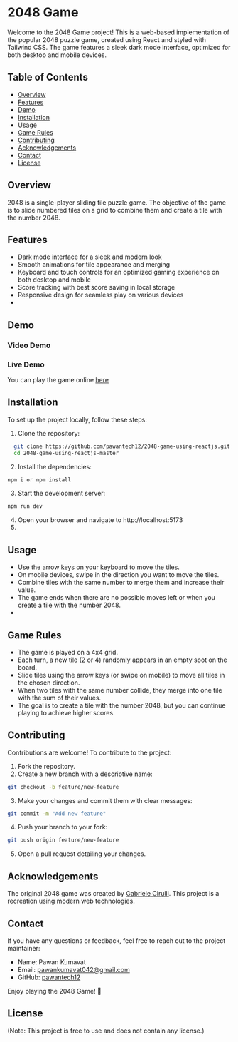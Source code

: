 
# 2048 Game

Welcome to the 2048 Game project! This is a web-based implementation of the popular 2048 puzzle game, created using React and styled with Tailwind CSS. The game features a sleek dark mode interface, optimized for both desktop and mobile devices.



## Table of Contents
- [Overview](#overview)
- [Features](#features)
- [Demo](#demo)
- [Installation](#installation)
- [Usage](#usage)
- [Game Rules](#game-rules)
- [Contributing](#contributing)
- [Acknowledgements](#acknowledgements)
- [Contact](#contact)
- [License](#license)
<div id=""overview">

## Overview

2048 is a single-player sliding tile puzzle game. The objective of the game is to slide numbered tiles on a grid to combine them and create a tile with the number 2048.
</div>

<div id="features">
  
## Features

- Dark mode interface for a sleek and modern look
- Smooth animations for tile appearance and merging
- Keyboard and touch controls for an optimized gaming experience on both desktop and mobile
- Score tracking with best score saving in local storage
- Responsive design for seamless play on various devices
- 
</div>

<div id="demo">
  
## Demo

### Video Demo

### Live Demo

 You can play the game online [here](https://2048-game-using-reactjs.vercel.app/)
 
</div>


<div id="installation">
  
## Installation

To set up the project locally, follow these steps:

1. Clone the repository:


```bash
  git clone https://github.com/pawantech12/2048-game-using-reactjs.git
  cd 2048-game-using-reactjs-master
```

2. Install the dependencies:

```bash
npm i or npm install
```

3. Start the development server:

```bash
npm run dev
```

4. Open your browser and navigate to http://localhost:5173
5. 
</div>

<div id="usage">
  
## Usage
- Use the arrow keys on your keyboard to move the tiles.
- On mobile devices, swipe in the direction you want to move the tiles.
- Combine tiles with the same number to merge them and increase their value.
- The game ends when there are no possible moves left or when you create a tile with the number 2048.
- 
</div>



<div id="gaame-rules">
  
## Game Rules
- The game is played on a 4x4 grid.
- Each turn, a new tile (2 or 4) randomly appears in an empty spot on the board.
- Slide tiles using the arrow keys (or swipe on mobile) to move all tiles in the chosen direction.
- When two tiles with the same number collide, they merge into one tile with the sum of their values.
- The goal is to create a tile with the number 2048, but you can continue playing to achieve higher scores.
</div>

<div id="contributing">
  
## Contributing

Contributions are welcome! To contribute to the project:

1. Fork the repository.
2. Create a new branch with a descriptive name:
```bash
git checkout -b feature/new-feature
```
3. Make your changes and commit them with clear messages:
```bash
git commit -m "Add new feature"
```
4. Push your branch to your fork:
```bash
git push origin feature/new-feature
```
5. Open a pull request detailing your changes.
</div>

<div id="acknowledgements">
  
## Acknowledgements

The original 2048 game was created by [Gabriele Cirulli](https://github.com/gabrielecirulli/2048). This project is a recreation using modern web technologies.
</div>

<div id="contact">
  
## Contact
If you have any questions or feedback, feel free to reach out to the project maintainer:

- Name: Pawan Kumavat
- Email: pawankumavat042@gmail.com
- GitHub: [pawantech12](https://github.com/pawantech12)

Enjoy playing the 2048 Game! 🚀
</div>

<div id="license">
  
## License

(Note: This project is free to use and does not contain any license.)
</div>

